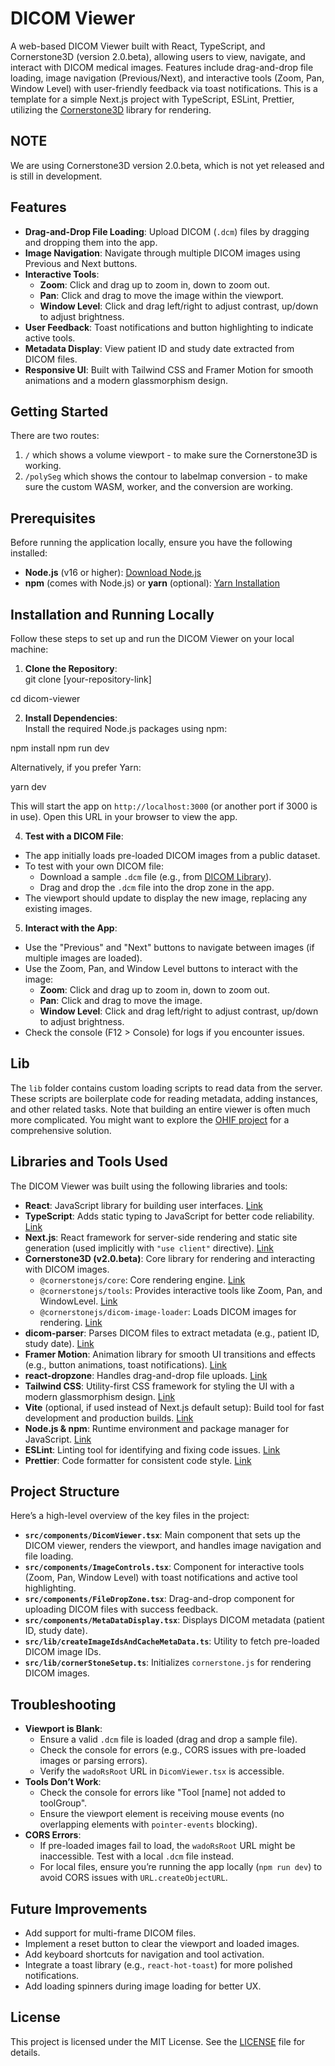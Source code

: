 # DICOM Viewer

A web-based DICOM Viewer built with React, TypeScript, and Cornerstone3D (version 2.0.beta), allowing users to view, navigate, and interact with DICOM medical images. Features include drag-and-drop file loading, image navigation (Previous/Next), and interactive tools (Zoom, Pan, Window Level) with user-friendly feedback via toast notifications. This is a template for a simple Next.js project with TypeScript, ESLint, Prettier, utilizing the [Cornerstone3D](https://github.com/cornerstonejs/cornerstone3D-beta) library for rendering.

## NOTE

We are using Cornerstone3D version 2.0.beta, which is not yet released and is still in development.

## Features

- **Drag-and-Drop File Loading**: Upload DICOM (`.dcm`) files by dragging and dropping them into the app.
- **Image Navigation**: Navigate through multiple DICOM images using Previous and Next buttons.
- **Interactive Tools**:
  - **Zoom**: Click and drag up to zoom in, down to zoom out.
  - **Pan**: Click and drag to move the image within the viewport.
  - **Window Level**: Click and drag left/right to adjust contrast, up/down to adjust brightness.
- **User Feedback**: Toast notifications and button highlighting to indicate active tools.
- **Metadata Display**: View patient ID and study date extracted from DICOM files.
- **Responsive UI**: Built with Tailwind CSS and Framer Motion for smooth animations and a modern glassmorphism design.

## Getting Started

There are two routes:

1. `/` which shows a volume viewport - to make sure the Cornerstone3D is working.
2. `/polySeg` which shows the contour to labelmap conversion - to make sure the custom WASM, worker, and the conversion are working.

## Prerequisites

Before running the application locally, ensure you have the following installed:

- **Node.js** (v16 or higher): [Download Node.js](https://nodejs.org/)
- **npm** (comes with Node.js) or **yarn** (optional): [Yarn Installation](https://yarnpkg.com/getting-started/install)

## Installation and Running Locally

Follow these steps to set up and run the DICOM Viewer on your local machine:

1. **Clone the Repository**:  
   git clone [your-repository-link]

cd dicom-viewer

2. **Install Dependencies**:  
   Install the required Node.js packages using npm:

npm install
npm run dev

Alternatively, if you prefer Yarn:

yarn dev

This will start the app on `http://localhost:3000` (or another port if 3000 is in use). Open this URL in your browser to view the app.

4. **Test with a DICOM File**:

- The app initially loads pre-loaded DICOM images from a public dataset.
- To test with your own DICOM file:
  - Download a sample `.dcm` file (e.g., from [DICOM Library](https://www.dicomlibrary.com/)).
  - Drag and drop the `.dcm` file into the drop zone in the app.
- The viewport should update to display the new image, replacing any existing images.

5. **Interact with the App**:

- Use the "Previous" and "Next" buttons to navigate between images (if multiple images are loaded).
- Use the Zoom, Pan, and Window Level buttons to interact with the image:
  - **Zoom**: Click and drag up to zoom in, down to zoom out.
  - **Pan**: Click and drag to move the image.
  - **Window Level**: Click and drag left/right to adjust contrast, up/down to adjust brightness.
- Check the console (F12 > Console) for logs if you encounter issues.

## Lib

The `lib` folder contains custom loading scripts to read data from the server. These scripts are boilerplate code for reading metadata, adding instances, and other related tasks. Note that building an entire viewer is often much more complicated. You might want to explore the [OHIF project](https://github.com/OHIF/Viewers/) for a comprehensive solution.

## Libraries and Tools Used

The DICOM Viewer was built using the following libraries and tools:

- **React**: JavaScript library for building user interfaces. [Link](https://reactjs.org/)
- **TypeScript**: Adds static typing to JavaScript for better code reliability. [Link](https://www.typescriptlang.org/)
- **Next.js**: React framework for server-side rendering and static site generation (used implicitly with `"use client"` directive). [Link](https://nextjs.org/)
- **Cornerstone3D (v2.0.beta)**: Core library for rendering and interacting with DICOM images.
  - `@cornerstonejs/core`: Core rendering engine. [Link](https://www.cornerstonejs.org/)
  - `@cornerstonejs/tools`: Provides interactive tools like Zoom, Pan, and WindowLevel. [Link](https://www.cornerstonejs.org/)
  - `@cornerstonejs/dicom-image-loader`: Loads DICOM images for rendering. [Link](https://www.cornerstonejs.org/)
- **dicom-parser**: Parses DICOM files to extract metadata (e.g., patient ID, study date). [Link](https://github.com/cornerstonejs/dicom-parser)
- **Framer Motion**: Animation library for smooth UI transitions and effects (e.g., button animations, toast notifications). [Link](https://www.framer.com/motion/)
- **react-dropzone**: Handles drag-and-drop file uploads. [Link](https://react-dropzone.js.org/)
- **Tailwind CSS**: Utility-first CSS framework for styling the UI with a modern glassmorphism design. [Link](https://tailwindcss.com/)
- **Vite** (optional, if used instead of Next.js default setup): Build tool for fast development and production builds. [Link](https://vitejs.dev/)
- **Node.js & npm**: Runtime environment and package manager for JavaScript. [Link](https://nodejs.org/)
- **ESLint**: Linting tool for identifying and fixing code issues. [Link](https://eslint.org/)
- **Prettier**: Code formatter for consistent code style. [Link](https://prettier.io/)

## Project Structure

Here’s a high-level overview of the key files in the project:

- **`src/components/DicomViewer.tsx`**: Main component that sets up the DICOM viewer, renders the viewport, and handles image navigation and file loading.
- **`src/components/ImageControls.tsx`**: Component for interactive tools (Zoom, Pan, Window Level) with toast notifications and active tool highlighting.
- **`src/components/FileDropZone.tsx`**: Drag-and-drop component for uploading DICOM files with success feedback.
- **`src/components/MetaDataDisplay.tsx`**: Displays DICOM metadata (patient ID, study date).
- **`src/lib/createImageIdsAndCacheMetaData.ts`**: Utility to fetch pre-loaded DICOM image IDs.
- **`src/lib/cornerStoneSetup.ts`**: Initializes `cornerstone.js` for rendering DICOM images.

## Troubleshooting

- **Viewport is Blank**:
  - Ensure a valid `.dcm` file is loaded (drag and drop a sample file).
  - Check the console for errors (e.g., CORS issues with pre-loaded images or parsing errors).
  - Verify the `wadoRsRoot` URL in `DicomViewer.tsx` is accessible.
- **Tools Don’t Work**:
  - Check the console for errors like "Tool [name] not added to toolGroup".
  - Ensure the viewport element is receiving mouse events (no overlapping elements with `pointer-events` blocking).
- **CORS Errors**:
  - If pre-loaded images fail to load, the `wadoRsRoot` URL might be inaccessible. Test with a local `.dcm` file instead.
  - For local files, ensure you’re running the app locally (`npm run dev`) to avoid CORS issues with `URL.createObjectURL`.

## Future Improvements

- Add support for multi-frame DICOM files.
- Implement a reset button to clear the viewport and loaded images.
- Add keyboard shortcuts for navigation and tool activation.
- Integrate a toast library (e.g., `react-hot-toast`) for more polished notifications.
- Add loading spinners during image loading for better UX.

## License

This project is licensed under the MIT License. See the [LICENSE](LICENSE) file for details.
